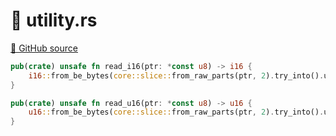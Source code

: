 # 🦀 utility.rs

[🐙 GitHub source](https://github.com/bluealloy/revm/tree/99e177d6bedf3823a717d3017b3cfeb98ed2aeac/crates/interpreter/src/instructions/utility.rs)

```rust
pub(crate) unsafe fn read_i16(ptr: *const u8) -> i16 {
    i16::from_be_bytes(core::slice::from_raw_parts(ptr, 2).try_into().unwrap())
}

pub(crate) unsafe fn read_u16(ptr: *const u8) -> u16 {
    u16::from_be_bytes(core::slice::from_raw_parts(ptr, 2).try_into().unwrap())
}
```
